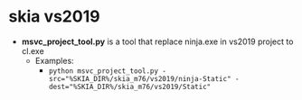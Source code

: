 # skia vs2019

- **msvc\_project\_tool.py** is a tool that replace ninja.exe in vs2019 project to cl.exe
	- Examples: 
		- `python msvc_project_tool.py -src="%SKIA_DIR%/skia_m76/vs2019/ninja-Static" -dest="%SKIA_DIR%/skia_m76/vs2019/Static"`
